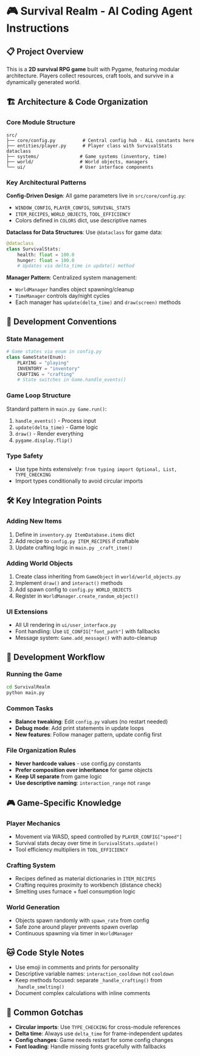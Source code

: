 # 🎮 Survival Realm - AI Coding Agent Instructions

## 📋 Project Overview

This is a **2D survival RPG game** built with Pygame, featuring modular architecture. Players collect resources, craft tools, and survive in a dynamically generated world.

## 🏗️ Architecture & Code Organization

### Core Module Structure

```
src/
├── core/config.py          # Central config hub - ALL constants here
├── entities/player.py      # Player class with SurvivalStats dataclass
├── systems/               # Game systems (inventory, time)
├── world/                 # World objects, managers
└── ui/                    # User interface components
```

### Key Architectural Patterns

**Config-Driven Design**: All game parameters live in `src/core/config.py`:

- `WINDOW_CONFIG`, `PLAYER_CONFIG`, `SURVIVAL_STATS`
- `ITEM_RECIPES`, `WORLD_OBJECTS`, `TOOL_EFFICIENCY`
- Colors defined in `COLORS` dict, use descriptive names

**Dataclass for Data Structures**: Use `@dataclass` for game data:

```python
@dataclass
class SurvivalStats:
    health: float = 100.0
    hunger: float = 100.0
    # Updates via delta_time in update() method
```

**Manager Pattern**: Centralized system management:

- `WorldManager` handles object spawning/cleanup
- `TimeManager` controls day/night cycles
- Each manager has `update(delta_time)` and `draw(screen)` methods

## 🎯 Development Conventions

### State Management

```python
# Game states via enum in config.py
class GameState(Enum):
    PLAYING = "playing"
    INVENTORY = "inventory"
    CRAFTING = "crafting"
    # State switches in Game.handle_events()
```

### Game Loop Structure

Standard pattern in `main.py Game.run()`:

1. `handle_events()` - Process input
2. `update(delta_time)` - Game logic
3. `draw()` - Render everything
4. `pygame.display.flip()`

### Type Safety

- Use type hints extensively: `from typing import Optional, List, TYPE_CHECKING`
- Import types conditionally to avoid circular imports

## 🛠️ Key Integration Points

### Adding New Items

1. Define in `inventory.py ItemDatabase.items` dict
2. Add recipe to `config.py ITEM_RECIPES` if craftable
3. Update crafting logic in `main.py _craft_item()`

### Adding World Objects

1. Create class inheriting from `GameObject` in `world/world_objects.py`
2. Implement `draw()` and `interact()` methods
3. Add spawn config to `config.py WORLD_OBJECTS`
4. Register in `WorldManager.create_random_object()`

### UI Extensions

- All UI rendering in `ui/user_interface.py`
- Font handling: Use `UI_CONFIG["font_path"]` with fallbacks
- Message system: `Game.add_message()` with auto-cleanup

## 🔧 Development Workflow

### Running the Game

```bash
cd SurvivalRealm
python main.py
```

### Common Tasks

- **Balance tweaking**: Edit `config.py` values (no restart needed)
- **Debug mode**: Add print statements in update loops
- **New features**: Follow manager pattern, update config first

### File Organization Rules

- **Never hardcode values** - use config.py constants
- **Prefer composition over inheritance** for game objects
- **Keep UI separate** from game logic
- **Use descriptive naming**: `interaction_range` not `range`

## 🎮 Game-Specific Knowledge

### Player Mechanics

- Movement via WASD, speed controlled by `PLAYER_CONFIG["speed"]`
- Survival stats decay over time in `SurvivalStats.update()`
- Tool efficiency multipliers in `TOOL_EFFICIENCY`

### Crafting System

- Recipes defined as material dictionaries in `ITEM_RECIPES`
- Crafting requires proximity to workbench (distance check)
- Smelting uses furnace + fuel consumption logic

### World Generation

- Objects spawn randomly with `spawn_rate` from config
- Safe zone around player prevents spawn overlap
- Continuous spawning via timer in `WorldManager`

## 🐱 Code Style Notes

- Use emoji in comments and prints for personality
- Descriptive variable names: `interaction_cooldown` not `cooldown`
- Keep methods focused: separate `_handle_crafting()` from `_handle_smelting()`
- Document complex calculations with inline comments

## 🚨 Common Gotchas

- **Circular imports**: Use `TYPE_CHECKING` for cross-module references
- **Delta time**: Always use `delta_time` for frame-independent updates
- **Config changes**: Game needs restart for some config changes
- **Font loading**: Handle missing fonts gracefully with fallbacks
